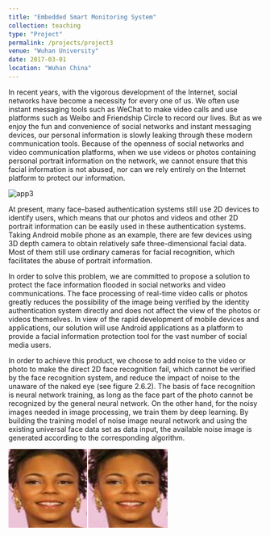 ```yaml
---
title: "Embedded Smart Monitoring System"
collection: teaching
type: "Project"
permalink: /projects/project3
venue: "Wuhan University"
date: 2017-03-01
location: "Wuhan China"
---
```

In recent years, with the vigorous development of the Internet, social networks have become a necessity for every one of us. We often use instant messaging tools such as WeChat to make video calls and use platforms such as Weibo and Friendship Circle to record our lives. But as we enjoy the fun and convenience of social networks and instant messaging devices, our personal information is slowly leaking through these modern communication tools. Because of the openness of social networks and video communication platforms, when we use videos or photos containing personal portrait information on the network, we cannot ensure that this facial information is not abused, nor can we rely entirely on the Internet platform to protect our information.
 
![app3](./socialnetwork.png)

At present, many face-based authentication systems still use 2D devices to identify users, which means that our photos and videos and other 2D portrait information can be easily used in these authentication systems. Taking Android mobile phone as an example, there are few devices using 3D depth camera to obtain relatively safe three-dimensional facial data. Most of them still use ordinary cameras for facial recognition, which facilitates the abuse of portrait information.

In order to solve this problem, we are committed to propose a solution to protect the face information flooded in social networks and video communications. The face processing of real-time video calls or photos greatly reduces the possibility of the image being verified by the identity authentication system directly and does not affect the view of the photos or videos themselves. In view of the rapid development of mobile devices and applications, our solution will use Android applications as a platform to provide a facial information protection tool for the vast number of social media users.

In order to achieve this product, we choose to add noise to the video or photo to make the direct 2D face recognition fail, which cannot be verified by the face recognition system, and reduce the impact of noise to the unaware of the naked eye (see figure 2.6.2). The basis of face recognition is neural network training, as long as the face part of the photo cannot be recognized by the general neural network. On the other hand, for the noisy images needed in image processing, we train them by deep learning. By building the training model of noise image neural network and using the existing universal face data set as data input, the available noise image is generated according to the corresponding algorithm.

![app3](./face.png)
